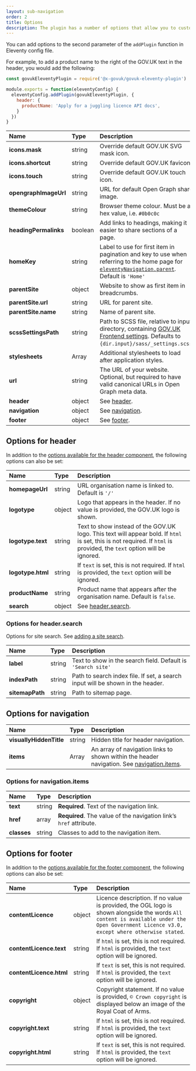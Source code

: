 ```yaml
---
layout: sub-navigation
order: 2
title: Options
description: The plugin has a number of options that allow you to customise the appearance of your website.
---
```


You can add options to the second parameter of the `addPlugin` function in Eleventy config file.

For example, to add a product name to the right of the GOV.UK text in the header, you would add the following:

```js
const govukEleventyPlugin = require('@x-govuk/govuk-eleventy-plugin')

module.exports = function(eleventyConfig) {
  eleventyConfig.addPlugin(govukEleventyPlugin, {
    header: {
      productName: 'Apply for a juggling licence API docs',
    }
  })
}
```

| Name                  | Type    | Description                                                                                                                                                                                              |
| :-------------------- | :------ | :------------------------------------------------------------------------------------------------------------------------------------------------------------------------------------------------------- |
| **icons.mask**        | string  | Override default GOV.UK SVG mask icon.                                                                                                                                                                   |
| **icons.shortcut**    | string  | Override default GOV.UK favicon.                                                                                                                                                                         |
| **icons.touch**       | string  | Override default GOV.UK touch icon.                                                                                                                                                                      |
| **opengraphImageUrl** | string  | URL for default Open Graph share image.                                                                                                                                                                  |
| **themeColour**       | string  | Browser theme colour. Must be a hex value, i.e. `#0b0c0c`                                                                                                                                                |
| **headingPermalinks** | boolean | Add links to headings, making it easier to share sections of a page.                                                                                                                                     |
| **homeKey**           | string  | Label to use for first item in pagination and key to use when referring to the home page for [`eleventyNavigation.parent`](https://www.11ty.dev/docs/plugins/navigation/). Default is `'Home'`           |
| **parentSite**        | object  | Website to show as first item in breadcrumbs.                                                                                                                                                            |
| **parentSite.url**    | string  | URL for parent site.                                                                                                                                                                                     |
| **parentSite.name**   | string  | Name of parent site.                                                                                                                                                                                     |
| **scssSettingsPath**  | string  | Path to SCSS file, relative to input directory, containing [GOV.UK Frontend settings](https://frontend.design-system.service.gov.uk/sass-api-reference/). Defaults to `{dir.input}/sass/_settings.scss`. |
| **stylesheets**       | Array   | Additional stylesheets to load after application styles.                                                                                                                                                 |
| **url**               | string  | The URL of your website. Optional, but required to have valid canonical URLs in Open Graph meta data.                                                                                                    |
| **header**            | object  | See [header](#options-for-header).                                                                                                                                                                       |
| **navigation**        | object  | See [navigation](#options-for-navigation).                                                                                                                                                               |
| **footer**            | object  | See [footer](#options-for-footer).                                                                                                                                                                       |

## Options for header

In addition to the [options available for the header component](https://design-system.service.gov.uk/components/header/), the following options can also be set:

| Name              | Type   | Description                                                                                                                                                            |
| :---------------- | :----- | :--------------------------------------------------------------------------------------------------------------------------------------------------------------------- |
| **homepageUrl**   | string | URL organisation name is linked to. Default is `'/'`                                                                                                                   |
| **logotype**      | object | Logo that appears in the header. If no value is provided, the GOV.UK logo is shown.                                                                                    |
| **logotype.text** | string | Text to show instead of the GOV.UK logo. This text will appear bold. If `html` is set, this is not required. If `html` is provided, the `text` option will be ignored. |
| **logotype.html** | string | If `text` is set, this is not required. If `html` is provided, the `text` option will be ignored.                                                                      |
| **productName**   | string | Product name that appears after the organisation name. Default is `false`.                                                                                             |
| **search**        | object | See [header.search](#options-for-header.search).                                                                                                                       |

### Options for header.search

Options for site search. See [adding a site search](../search).

| Name            | Type   | Description                                                                    |
| :-------------- | :----- | :----------------------------------------------------------------------------- |
| **label**       | string | Text to show in the search field. Default is `'Search site'`                   |
| **indexPath**   | string | Path to search index file. If set, a search input will be shown in the header. |
| **sitemapPath** | string | Path to sitemap page.                                                          |

## Options for navigation

| Name                    | Type   | Description                                                                                                                |
| :---------------------- | :----- | :------------------------------------------------------------------------------------------------------------------------- |
| **visuallyHiddenTitle** | string | Hidden title for header navigation.                                                                                        |
| **items**               | Array  | An array of navigation links to shown within the header navigation. See [navigation.items](#options-for-navigation.items). |

### Options for navigation.items

| Name        | Type   | Description                                                        |
| :---------- | :----- | :----------------------------------------------------------------- |
| **text**    | string | **Required**. Text of the navigation link.                         |
| **href**    | array  | **Required**. The value of the navigation link’s `href` attribute. |
| **classes** | string | Classes to add to the navigation item.                             |

## Options for footer

In addition to the [options available for the footer component](https://design-system.service.gov.uk/components/footer/), the following options can also be set:

| Name                    | Type   | Description                                                                                                                                                                               |
| :---------------------- | :----- | :---------------------------------------------------------------------------------------------------------------------------------------------------------------------------------------- |
| **contentLicence**      | object | Licence description. If no value is provided, the OGL logo is shown alongside the words `All content is available under the Open Government Licence v3.0, except where otherwise stated`. |
| **contentLicence.text** | string | If `html` is set, this is not required. If `html` is provided, the `text` option will be ignored.                                                                                         |
| **contentLicence.html** | string | If `text` is set, this is not required. If `html` is provided, the `text` option will be ignored.                                                                                         |
| **copyright**           | object | Copyright statement. If no value is provided, `© Crown copyright` is displayed below an image of the Royal Coat of Arms.                                                                 |
| **copyright.text**      | string | If `html` is set, this is not required. If `html` is provided, the `text` option will be ignored.                                                                                         |
| **copyright.html**      | string | If `text` is set, this is not required. If `html` is provided, the `text` option will be ignored.                                                                                         |
